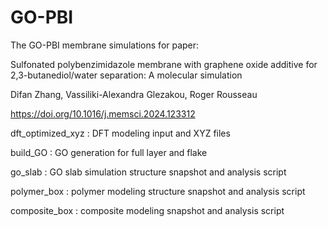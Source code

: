 # GO-PBI
The GO-PBI membrane simulations for paper:

Sulfonated polybenzimidazole membrane with graphene oxide additive for 2,3-butanediol/water separation: A molecular simulation

Difan Zhang, Vassiliki-Alexandra Glezakou, Roger Rousseau

https://doi.org/10.1016/j.memsci.2024.123312

dft_optimized_xyz : DFT modeling input and XYZ files

build_GO : GO generation for full layer and flake

go_slab : GO slab simulation structure snapshot and analysis script

polymer_box : polymer modeling structure snapshot and analysis script

composite_box : composite modeling snapshot and analysis script

